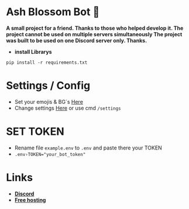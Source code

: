# Ash Blossom Bot 🪷


**A small project for a friend. Thanks to those who helped develop it. The project cannot be used on multiple servers simultaneously The project was built to be used on one Discord server only. Thanks.**

- **install Librarys**
```
pip install -r requirements.txt
```

# Settings / Config
- Set your emojis & BG`s [Here](https://github.com/yusi-wr/Project-Ash-Blossom/blob/main/config.py)
- Change settings [Here](https://github.com/yusi-wr/Project-Ash-Blossom/blob/main/database/data/settings.json) or use cmd ```/settings```

# SET TOKEN
- Rename file ```example.env``` to ```.env``` and paste there your TOKEN
- ```.env›TOKEN="your_bot_token"```

# Links
- [**Discord**](https://discord.com/invite/GGxZ9ZvmRU)
- [**Free hosting**](https://bot-hosting.net/?aff=1188127051887169598)
